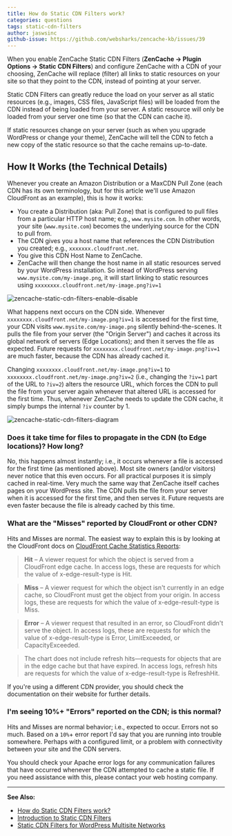 ```yaml
---
title: How do Static CDN Filters work?
categories: questions
tags: static-cdn-filters
author: jaswsinc
github-issue: https://github.com/websharks/zencache-kb/issues/39
---
```


When you enable ZenCache Static CDN Filters (**ZenCache → Plugin Options → Static CDN Filters**) and configure ZenCache with a CDN of your choosing, ZenCache will replace (filter) all links to static resources on your site so that they point to the CDN, instead of pointing at your server. 

Static CDN Filters can greatly reduce the load on your server as all static resources (e.g., images, CSS files, JavaScript files) will be loaded from the CDN instead of being loaded from your server. A static resource will only be loaded from your server one time (so that the CDN can cache it).

If static resources change on your server (such as when you upgrade WordPress or change your theme), ZenCache will tell the CDN to fetch a new copy of the static resource so that the cache remains up-to-date.

## How It Works (the Technical Details)

Whenever you create an Amazon Distribution or a MaxCDN Pull Zone (each CDN has its own terminology, but for this article we'll use Amazon CloudFront as an example), this is how it works:

<div class="li-margins"></div>

- You create a Distribution (aka: Pull Zone) that is configured to pull files from a particular HTTP host name; e.g., `www.mysite.com`. In other words, your site (`www.mysite.com`) becomes the underlying source for the CDN to pull from.
- The CDN gives you a host name that references the CDN Distribution you created; e.g., `xxxxxxx.cloudfront.net`.
- You give this CDN Host Name to ZenCache.
- ZenCache will then change the host name in all static resources served by your WordPress installation. So intead of WordPress serving `www.mysite.com/my-image.png`, it will start linking to static resources using `xxxxxxxx.cloudfront.net/my-image.png?iv=1`

![zencache-static-cdn-filters-enable-disable](https://cloud.githubusercontent.com/assets/53005/6723895/46153582-cdc5-11e4-9b17-b82bdf399a6f.png)

What happens next occurs on the CDN side. Whenever `xxxxxxxx.cloudfront.net/my-image.png?iv=1` is accessed for the first time, your CDN visits `www.mysite.com/my-image.png` silently behind-the-scenes. It pulls the file from your server (the "Origin Server") and caches it across its global network of servers (Edge Locations); and then it serves the file as expected. Future requests for `xxxxxxxx.cloudfront.net/my-image.png?iv=1` are much faster, because the CDN has already cached it.

Changing `xxxxxxxx.cloudfront.net/my-image.png?iv=1` to `xxxxxxxx.cloudfront.net/my-image.png?iv=2` (i.e., changing the `?iv=1` part of the URL to `?iv=2`) alters the resource URL, which forces the CDN to pull the file from your server again whenever that altered URL is accessed for the first time. Thus, whenever ZenCache needs to update the CDN cache, it simply bumps the internal `?iv` counter by 1.

![zencache-static-cdn-filters-diagram](https://cloud.githubusercontent.com/assets/53005/6723898/47a2d062-cdc5-11e4-8933-ed0133a9fc08.png)

### Does it take time for files to propagate in the CDN (to Edge locations)? How long?

No, this happens almost instantly; i.e., it occurs whenever a file is accessed for the first time (as mentioned above). Most site owners (and/or visitors) never notice that this even occurs. For all practical purposes it is simply cached in real-time. Very much the same way that ZenCache itself caches pages on your WordPress site. The CDN pulls the file from your server when it is accessed for the first time, and then serves it. Future requests are even faster because the file is already cached by this time.

### What are the "Misses" reported by CloudFront or other CDN? 

Hits and Misses are normal. The easiest way to explain this is by looking at the CloudFront docs on [CloudFront Cache Statistics Reports](http://docs.aws.amazon.com/AmazonCloudFront/latest/DeveloperGuide/cache-statistics.html):

> **Hit** – A viewer request for which the object is served from a CloudFront edge cache. In access logs, these are requests for which the value of x-edge-result-type is Hit.

> **Miss** – A viewer request for which the object isn't currently in an edge cache, so CloudFront must get the object from your origin. In access logs, these are requests for which the value of x-edge-result-type is Miss.

> **Error** – A viewer request that resulted in an error, so CloudFront didn't serve the object. In access logs, these are requests for which the value of x-edge-result-type is Error, LimitExceeded, or CapacityExceeded.

> The chart does not include refresh hits—requests for objects that are in the edge cache but that have expired. In access logs, refresh hits are requests for which the value of x-edge-result-type is RefreshHit.

If you're using a different CDN provider, you should check the documentation on their website for further details.

### I'm seeing 10%+ "Errors" reported on the CDN; is this normal?

Hits and Misses are normal behavior; i.e., expected to occur. Errors not so much. Based on a `10%`+ error report I'd say that you are running into trouble somewhere. Perhaps with a configured limit, or a problem with connectivity between your site and the CDN servers. 

You should check your Apache error logs for any communication failures that have occurred whenever the CDN attempted to cache a static file. If you need assistance with this, please contact your web hosting company.

---

**See Also:**

- [How do Static CDN Filters work?](http://zencache.com/kb-article/how-do-static-cdn-filters-work/)
- [Introduction to Static CDN Filters](http://zencache.com/kb-article/introduction-to-static-cdn-filters/)
- [Static CDN Filters for WordPress Multisite Networks](http://zencache.com/kb-article/static-cdn-filters-for-wordpress-multisite-networks/)
